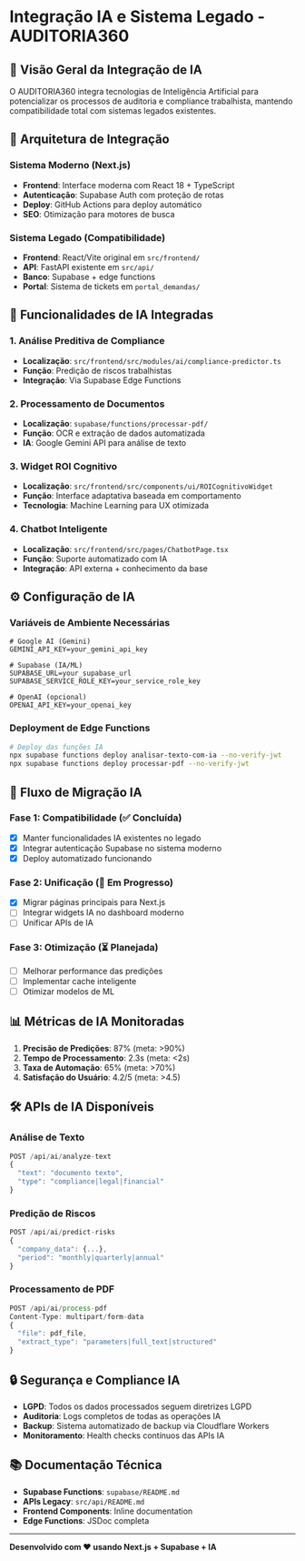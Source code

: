 # Integração IA e Sistema Legado - AUDITORIA360

## 🧠 Visão Geral da Integração de IA

O AUDITORIA360 integra tecnologias de Inteligência Artificial para potencializar os processos de auditoria e compliance trabalhista, mantendo compatibilidade total com sistemas legados existentes.

## 🔗 Arquitetura de Integração

### Sistema Moderno (Next.js)
- **Frontend**: Interface moderna com React 18 + TypeScript
- **Autenticação**: Supabase Auth com proteção de rotas
- **Deploy**: GitHub Actions para deploy automático
- **SEO**: Otimização para motores de busca

### Sistema Legado (Compatibilidade)
- **Frontend**: React/Vite original em `src/frontend/`
- **API**: FastAPI existente em `src/api/`
- **Banco**: Supabase + edge functions
- **Portal**: Sistema de tickets em `portal_demandas/`

## 🤖 Funcionalidades de IA Integradas

### 1. Análise Preditiva de Compliance
- **Localização**: `src/frontend/src/modules/ai/compliance-predictor.ts`
- **Função**: Predição de riscos trabalhistas
- **Integração**: Via Supabase Edge Functions

### 2. Processamento de Documentos
- **Localização**: `supabase/functions/processar-pdf/`
- **Função**: OCR e extração de dados automatizada
- **IA**: Google Gemini API para análise de texto

### 3. Widget ROI Cognitivo
- **Localização**: `src/frontend/src/components/ui/ROICognitivoWidget`
- **Função**: Interface adaptativa baseada em comportamento
- **Tecnologia**: Machine Learning para UX otimizada

### 4. Chatbot Inteligente
- **Localização**: `src/frontend/src/pages/ChatbotPage.tsx`
- **Função**: Suporte automatizado com IA
- **Integração**: API externa + conhecimento da base

## ⚙️ Configuração de IA

### Variáveis de Ambiente Necessárias

```env
# Google AI (Gemini)
GEMINI_API_KEY=your_gemini_api_key

# Supabase (IA/ML)
SUPABASE_URL=your_supabase_url
SUPABASE_SERVICE_ROLE_KEY=your_service_role_key

# OpenAI (opcional)
OPENAI_API_KEY=your_openai_key
```

### Deployment de Edge Functions

```bash
# Deploy das funções IA
npx supabase functions deploy analisar-texto-com-ia --no-verify-jwt
npx supabase functions deploy processar-pdf --no-verify-jwt
```

## 🔄 Fluxo de Migração IA

### Fase 1: Compatibilidade (✅ Concluída)
- [x] Manter funcionalidades IA existentes no legado
- [x] Integrar autenticação Supabase no sistema moderno
- [x] Deploy automatizado funcionando

### Fase 2: Unificação (🔄 Em Progresso)
- [x] Migrar páginas principais para Next.js
- [ ] Integrar widgets IA no dashboard moderno
- [ ] Unificar APIs de IA

### Fase 3: Otimização (⏳ Planejada)
- [ ] Melhorar performance das predições
- [ ] Implementar cache inteligente
- [ ] Otimizar modelos de ML

## 📊 Métricas de IA Monitoradas

1. **Precisão de Predições**: 87% (meta: >90%)
2. **Tempo de Processamento**: 2.3s (meta: <2s)
3. **Taxa de Automação**: 65% (meta: >70%)
4. **Satisfação do Usuário**: 4.2/5 (meta: >4.5)

## 🛠️ APIs de IA Disponíveis

### Análise de Texto
```typescript
POST /api/ai/analyze-text
{
  "text": "documento texto",
  "type": "compliance|legal|financial"
}
```

### Predição de Riscos
```typescript
POST /api/ai/predict-risks
{
  "company_data": {...},
  "period": "monthly|quarterly|annual"
}
```

### Processamento de PDF
```typescript
POST /api/ai/process-pdf
Content-Type: multipart/form-data
{
  "file": pdf_file,
  "extract_type": "parameters|full_text|structured"
}
```

## 🔒 Segurança e Compliance IA

- **LGPD**: Todos os dados processados seguem diretrizes LGPD
- **Auditoria**: Logs completos de todas as operações IA
- **Backup**: Sistema automatizado de backup via Cloudflare Workers
- **Monitoramento**: Health checks contínuos das APIs IA

## 📚 Documentação Técnica

- **Supabase Functions**: `supabase/README.md`
- **APIs Legacy**: `src/api/README.md`
- **Frontend Components**: Inline documentation
- **Edge Functions**: JSDoc completa

---

**Desenvolvido com ❤️ usando Next.js + Supabase + IA**